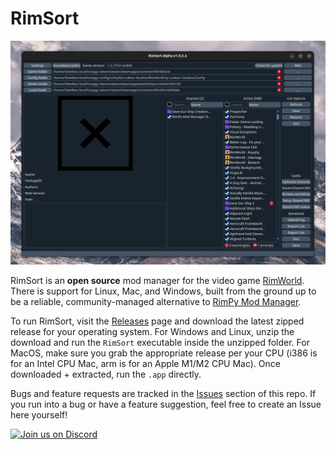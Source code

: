 # RimSort

![RimSort Preview](./docs/rimsort_preview.png)

RimSort is an **open source** mod manager for the video game [RimWorld](https://store.steampowered.com/app/294100/RimWorld/). There is support for Linux, Mac, and Windows, built from the ground up to be a reliable, community-managed alternative to [RimPy Mod Manager](https://github.com/rimpy-custom/RimPy/releases).

To run RimSort, visit the [Releases](https://github.com/oceancabbage/RimSort/releases) page and download the latest zipped release for your operating system. For Windows and Linux, unzip the download and run the `RimSort` executable inside the unzipped folder. For MacOS, make sure you grab the appropriate release per your CPU (i386 is for an Intel CPU Mac, arm is for an Apple M1/M2 CPU Mac). Once downloaded + extracted, run the `.app` directly.

Bugs and feature requests are tracked in the [Issues](https://github.com/oceancabbage/RimSort/issues) section of this repo. If you run into a bug or have a feature suggestion, feel free to create an Issue here yourself!

<a href="https://discord.gg/aV7g69JmR2">
    <img src="https://github.com/RimSort/RimSort/assets/2766946/486f4f8c-fed5-4fe1-832f-6461b7ce3a55" alt="Join us on Discord">
</a>

